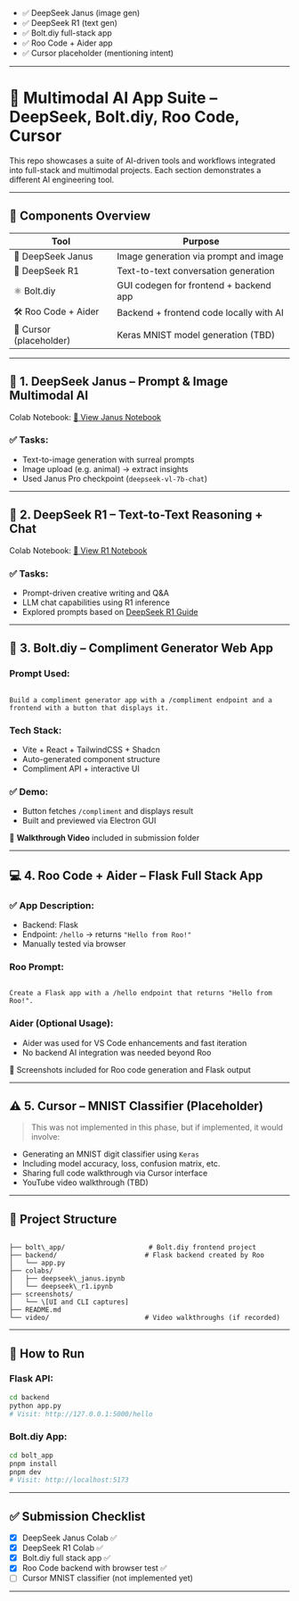 * ✅ DeepSeek Janus (image gen)
* ✅ DeepSeek R1 (text gen)
* ✅ Bolt.diy full-stack app
* ✅ Roo Code + Aider app
* ✅ Cursor placeholder (mentioning intent)

---

# 🤖 Multimodal AI App Suite – DeepSeek, Bolt.diy, Roo Code, Cursor

This repo showcases a suite of AI-driven tools and workflows integrated into full-stack and multimodal projects. Each section demonstrates a different AI engineering tool.

---

## 📌 Components Overview

| Tool        | Purpose                                 |
|-------------|------------------------------------------|
| 🔮 DeepSeek Janus | Image generation via prompt and image |
| 🧠 DeepSeek R1   | Text-to-text conversation generation |
| ⚛️ Bolt.diy       | GUI codegen for frontend + backend app |
| 🛠 Roo Code + Aider | Backend + frontend code locally with AI |
| 🧪 Cursor (placeholder) | Keras MNIST model generation (TBD) |

---

## 🧠 1. DeepSeek Janus – Prompt & Image Multimodal AI

Colab Notebook: [📄 View Janus Notebook](https://colab.research.google.com/drive/1weEAvIaScNpRxYJOXjSubyKqqWFe6uIe?usp=sharing)

### ✅ Tasks:
- Text-to-image generation with surreal prompts
- Image upload (e.g. animal) → extract insights
- Used Janus Pro checkpoint (`deepseek-vl-7b-chat`)

---

## 💬 2. DeepSeek R1 – Text-to-Text Reasoning + Chat

Colab Notebook: [📄 View R1 Notebook](https://colab.research.google.com/drive/1i2VIuTSjpxil8k5qichH5_ceX4igQ-le?usp=sharing)

### ✅ Tasks:
- Prompt-driven creative writing and Q&A
- LLM chat capabilities using R1 inference
- Explored prompts based on [DeepSeek R1 Guide](https://www.datacamp.com/blog/deepseek-r1)

---

## 🔩 3. Bolt.diy – Compliment Generator Web App

### Prompt Used:
```

Build a compliment generator app with a /compliment endpoint and a frontend with a button that displays it.

```

### Tech Stack:
- Vite + React + TailwindCSS + Shadcn
- Auto-generated component structure
- Compliment API + interactive UI

### ✅ Demo:
- Button fetches `/compliment` and displays result
- Built and previewed via Electron GUI

🎥 **Walkthrough Video** included in submission folder

---

## 💻 4. Roo Code + Aider – Flask Full Stack App

### ✅ App Description:
- Backend: Flask
- Endpoint: `/hello` → returns `"Hello from Roo!"`
- Manually tested via browser

### Roo Prompt:
```

Create a Flask app with a /hello endpoint that returns "Hello from Roo!".

```

### Aider (Optional Usage):
- Aider was used for VS Code enhancements and fast iteration
- No backend AI integration was needed beyond Roo

📸 Screenshots included for Roo code generation and Flask output

---

## ⚠️ 5. Cursor – MNIST Classifier (Placeholder)

> This was not implemented in this phase, but if implemented, it would involve:
- Generating an MNIST digit classifier using `Keras`
- Including model accuracy, loss, confusion matrix, etc.
- Sharing full code walkthrough via Cursor interface
- YouTube video walkthrough (TBD)

---

## 📂 Project Structure

```

├── bolt\_app/                     # Bolt.diy frontend project
├── backend/                      # Flask backend created by Roo
│   └── app.py
├── colabs/
│   ├── deepseek\_janus.ipynb
│   └── deepseek\_r1.ipynb
├── screenshots/
│   └── \[UI and CLI captures]
├── README.md
└── video/                        # Video walkthroughs (if recorded)

```

---

## 🧪 How to Run

### Flask API:
```bash
cd backend
python app.py
# Visit: http://127.0.0.1:5000/hello
```

### Bolt.diy App:

```bash
cd bolt_app
pnpm install
pnpm dev
# Visit: http://localhost:5173
```

---

## ✅ Submission Checklist

* [x] DeepSeek Janus Colab ✅
* [x] DeepSeek R1 Colab ✅
* [x] Bolt.diy full stack app ✅
* [x] Roo Code backend with browser test ✅
* [ ] Cursor MNIST classifier (not implemented yet)

---
